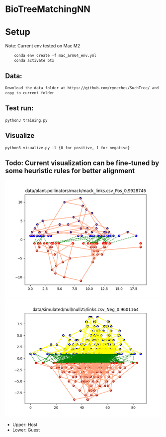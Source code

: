 # BioTreeMatchingNN

# Setup
 Note: Current env tested on Mac M2
 
```shell
    conda env create -f mac_arm64_env.yml
    conda activate btx
```
## Data:

    Download the data folder at https://github.com/ryneches/SuchTree/ and copy to current folder

## Test run:

    python3 training.py

## Visualize
    
    python3 visualize.py -l {0 for positive, 1 for negative}
## Todo: Current visualization can be fine-tuned by some heuristic rules for better alignment
![Positive](figs/MackD10.png)
![Negative](figs/NegFig2.png)
   - Upper: Host
   - Lower: Guest
